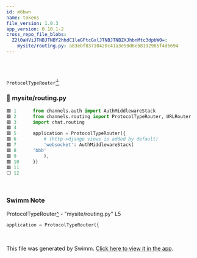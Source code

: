 ```yaml
---
id: m6bwn
name: tokens
file_version: 1.0.3
app_version: 0.10.1-2
cross_repo_file_blobs:
  Z2l0aHViJTNBJTNBY2hhdC1leGFtcGxlJTNBJTNBZXJhbnMtc3dpbW0=:
    mysite/routing.py: a83ebf83710420c41a3e50d6eb8192985f4d6694
---
```


<br/>

<br/>

`ProtocolTypeRouter`[<sup id="Z4PTxu">↓</sup>](#f-Z4PTxu)
<!-- NOTE-swimm-snippet: the lines below link your snippet to Swimm -->
<!-- NOTE-swimm-repo ::Z2l0aHViJTNBJTNBY2hhdC1leGFtcGxlJTNBJTNBZXJhbnMtc3dpbW0=:: -->
### 📄 mysite/routing.py
```python
🟩 1      from channels.auth import AuthMiddlewareStack
🟩 2      from channels.routing import ProtocolTypeRouter, URLRouter
🟩 3      import chat.routing
🟩 4      
🟩 5      application = ProtocolTypeRouter({
🟩 6          # (http->django views is added by default)
🟩 7          'websocket': AuthMiddlewareStack(
🟩 8      'bbb'
🟩 9          ),
🟩 10     })
🟩 11     
⬜ 12     
```

<br/>

<!-- THIS IS AN AUTOGENERATED SECTION. DO NOT EDIT THIS SECTION DIRECTLY -->
### Swimm Note

<!-- NOTE-swimm-repo ::Z2l0aHViJTNBJTNBY2hhdC1leGFtcGxlJTNBJTNBZXJhbnMtc3dpbW0=:: -->
<span id="f-Z4PTxu">ProtocolTypeRouter</span>[^](#Z4PTxu) - "mysite/routing.py" L5
```python
application = ProtocolTypeRouter({
```

<br/>

This file was generated by Swimm. [Click here to view it in the app](http://localhost:5000/repos/Z2l0aHViJTNBJTNBdDElM0ElM0FlcmFuLXN3aW1t/docs/m6bwn).
